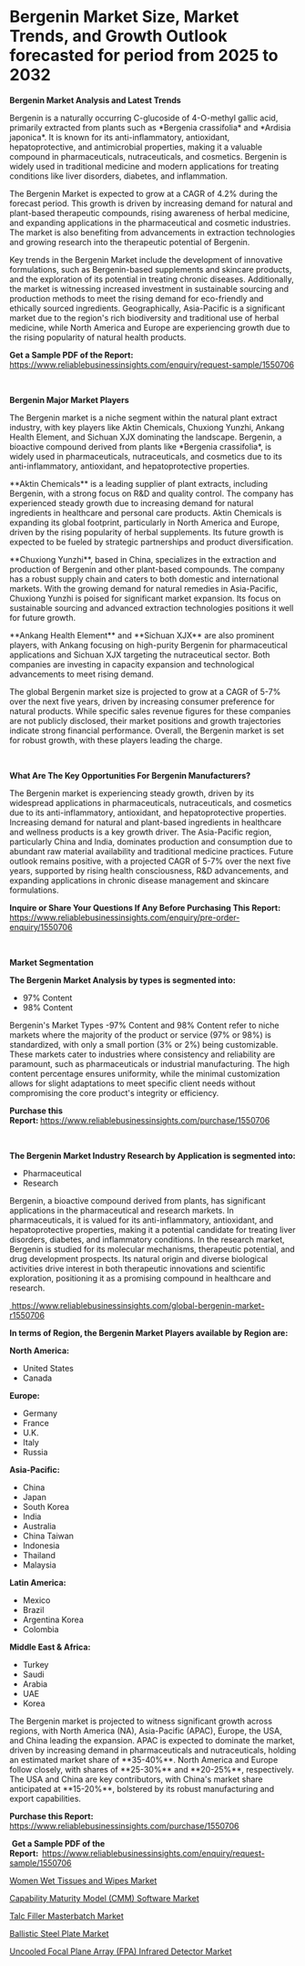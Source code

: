 <p><h1>Bergenin Market Size, Market Trends, and Growth Outlook forecasted for period from 2025 to 2032</h1></p><p><strong>Bergenin Market Analysis and Latest Trends</strong></p>
<p><p>Bergenin is a naturally occurring C-glucoside of 4-O-methyl gallic acid, primarily extracted from plants such as *Bergenia crassifolia* and *Ardisia japonica*. It is known for its anti-inflammatory, antioxidant, hepatoprotective, and antimicrobial properties, making it a valuable compound in pharmaceuticals, nutraceuticals, and cosmetics. Bergenin is widely used in traditional medicine and modern applications for treating conditions like liver disorders, diabetes, and inflammation.</p><p>The Bergenin Market is expected to grow at a CAGR of 4.2% during the forecast period. This growth is driven by increasing demand for natural and plant-based therapeutic compounds, rising awareness of herbal medicine, and expanding applications in the pharmaceutical and cosmetic industries. The market is also benefiting from advancements in extraction technologies and growing research into the therapeutic potential of Bergenin.</p><p>Key trends in the Bergenin Market include the development of innovative formulations, such as Bergenin-based supplements and skincare products, and the exploration of its potential in treating chronic diseases. Additionally, the market is witnessing increased investment in sustainable sourcing and production methods to meet the rising demand for eco-friendly and ethically sourced ingredients. Geographically, Asia-Pacific is a significant market due to the region's rich biodiversity and traditional use of herbal medicine, while North America and Europe are experiencing growth due to the rising popularity of natural health products.</p></p>
<p><strong>Get a Sample PDF of the Report:&nbsp;</strong> <a href="https://www.reliablebusinessinsights.com/enquiry/request-sample/1550706?utm_campaign=75&utm_medium=2&utm_source=Github&utm_content=ia&utm_term=25012025&utm_id=bergenin">https://www.reliablebusinessinsights.com/enquiry/request-sample/1550706</a></p>
<p>&nbsp;</p>
<p><strong>Bergenin Major Market Players</strong></p>
<p><p>The Bergenin market is a niche segment within the natural plant extract industry, with key players like Aktin Chemicals, Chuxiong Yunzhi, Ankang Health Element, and Sichuan XJX dominating the landscape. Bergenin, a bioactive compound derived from plants like *Bergenia crassifolia*, is widely used in pharmaceuticals, nutraceuticals, and cosmetics due to its anti-inflammatory, antioxidant, and hepatoprotective properties.</p><p>**Aktin Chemicals** is a leading supplier of plant extracts, including Bergenin, with a strong focus on R&D and quality control. The company has experienced steady growth due to increasing demand for natural ingredients in healthcare and personal care products. Aktin Chemicals is expanding its global footprint, particularly in North America and Europe, driven by the rising popularity of herbal supplements. Its future growth is expected to be fueled by strategic partnerships and product diversification.</p><p>**Chuxiong Yunzhi**, based in China, specializes in the extraction and production of Bergenin and other plant-based compounds. The company has a robust supply chain and caters to both domestic and international markets. With the growing demand for natural remedies in Asia-Pacific, Chuxiong Yunzhi is poised for significant market expansion. Its focus on sustainable sourcing and advanced extraction technologies positions it well for future growth.</p><p>**Ankang Health Element** and **Sichuan XJX** are also prominent players, with Ankang focusing on high-purity Bergenin for pharmaceutical applications and Sichuan XJX targeting the nutraceutical sector. Both companies are investing in capacity expansion and technological advancements to meet rising demand.</p><p>The global Bergenin market size is projected to grow at a CAGR of 5-7% over the next five years, driven by increasing consumer preference for natural products. While specific sales revenue figures for these companies are not publicly disclosed, their market positions and growth trajectories indicate strong financial performance. Overall, the Bergenin market is set for robust growth, with these players leading the charge.</p></p>
<p>&nbsp;</p>
<p><strong>What Are The Key Opportunities For Bergenin Manufacturers?</strong></p>
<p><p>The Bergenin market is experiencing steady growth, driven by its widespread applications in pharmaceuticals, nutraceuticals, and cosmetics due to its anti-inflammatory, antioxidant, and hepatoprotective properties. Increasing demand for natural and plant-based ingredients in healthcare and wellness products is a key growth driver. The Asia-Pacific region, particularly China and India, dominates production and consumption due to abundant raw material availability and traditional medicine practices. Future outlook remains positive, with a projected CAGR of 5-7% over the next five years, supported by rising health consciousness, R&D advancements, and expanding applications in chronic disease management and skincare formulations.</p></p>
<p><strong>Inquire or Share Your Questions If Any Before Purchasing This Report:</strong> <a href="https://www.reliablebusinessinsights.com/enquiry/pre-order-enquiry/1550706?utm_campaign=75&utm_medium=2&utm_source=Github&utm_content=ia&utm_term=25012025&utm_id=bergenin">https://www.reliablebusinessinsights.com/enquiry/pre-order-enquiry/1550706</a></p>
<p>&nbsp;</p>
<p><strong>Market Segmentation</strong></p>
<p><strong>The Bergenin Market Analysis by types is segmented into:</strong></p>
<p><ul><li>97% Content</li><li>98% Content</li></ul></p>
<p><p>Bergenin's Market Types -97% Content and 98% Content refer to niche markets where the majority of the product or service (97% or 98%) is standardized, with only a small portion (3% or 2%) being customizable. These markets cater to industries where consistency and reliability are paramount, such as pharmaceuticals or industrial manufacturing. The high content percentage ensures uniformity, while the minimal customization allows for slight adaptations to meet specific client needs without compromising the core product's integrity or efficiency.</p></p>
<p><strong>Purchase this Report:&nbsp;</strong><a href="https://www.reliablebusinessinsights.com/purchase/1550706?utm_campaign=75&utm_medium=2&utm_source=Github&utm_content=ia&utm_term=25012025&utm_id=bergenin">https://www.reliablebusinessinsights.com/purchase/1550706</a></p>
<p>&nbsp;</p>
<p><strong>The Bergenin Market Industry Research by Application is segmented into:</strong></p>
<p><ul><li>Pharmaceutical</li><li>Research</li></ul></p>
<p><p>Bergenin, a bioactive compound derived from plants, has significant applications in the pharmaceutical and research markets. In pharmaceuticals, it is valued for its anti-inflammatory, antioxidant, and hepatoprotective properties, making it a potential candidate for treating liver disorders, diabetes, and inflammatory conditions. In the research market, Bergenin is studied for its molecular mechanisms, therapeutic potential, and drug development prospects. Its natural origin and diverse biological activities drive interest in both therapeutic innovations and scientific exploration, positioning it as a promising compound in healthcare and research.</p></p>
<p><a href="https://www.reliablebusinessinsights.com/global-bergenin-market-r1550706?utm_campaign=75&utm_medium=2&utm_source=Github&utm_content=ia&utm_term=25012025&utm_id=bergenin">&nbsp;https://www.reliablebusinessinsights.com/global-bergenin-market-r1550706</a></p>
<p><strong>In terms of Region, the Bergenin Market Players available by Region are:</strong></p>
<p>
    <p> <strong> North America: </strong>
        <ul>
            <li>United States</li>
            <li>Canada</li>
        </ul>
        </p> 
    <p> <strong> Europe: </strong>
        <ul>
            <li>Germany</li>
            <li>France</li>
            <li>U.K.</li>
            <li>Italy</li>
            <li>Russia</li>
        </ul>
        </p> 
    <p> <strong> Asia-Pacific: </strong>
        <ul>
            <li>China</li>
            <li>Japan</li>
            <li>South Korea</li>
            <li>India</li>
            <li>Australia</li>
            <li>China Taiwan</li>
            <li>Indonesia</li>
            <li>Thailand</li>
            <li>Malaysia</li>
        </ul>
        </p> 
    <p> <strong> Latin America: </strong>
        <ul>
            <li>Mexico</li>
            <li>Brazil</li>
            <li>Argentina Korea</li>
            <li>Colombia</li>
        </ul>
        </p> 
    <p> <strong> Middle East & Africa: </strong>
        <ul>
            <li>Turkey</li>
            <li>Saudi</li>
            <li>Arabia</li>
            <li>UAE</li>
            <li>Korea</li>
        </ul>
    </p>
    </p>
<p><p>The Bergenin market is projected to witness significant growth across regions, with North America (NA), Asia-Pacific (APAC), Europe, the USA, and China leading the expansion. APAC is expected to dominate the market, driven by increasing demand in pharmaceuticals and nutraceuticals, holding an estimated market share of **35-40%**. North America and Europe follow closely, with shares of **25-30%** and **20-25%**, respectively. The USA and China are key contributors, with China's market share anticipated at **15-20%**, bolstered by its robust manufacturing and export capabilities.</p></p>
<p><strong>Purchase this Report: </strong><a href="https://www.reliablebusinessinsights.com/purchase/1550706?utm_campaign=75&utm_medium=2&utm_source=Github&utm_content=ia&utm_term=25012025&utm_id=bergenin">https://www.reliablebusinessinsights.com/purchase/1550706</a></p>
<p>&nbsp;<strong>Get a Sample PDF of the Report:&nbsp;&nbsp;</strong><a href="https://www.reliablebusinessinsights.com/enquiry/request-sample/1550706?utm_campaign=75&utm_medium=2&utm_source=Github&utm_content=ia&utm_term=25012025&utm_id=bergenin">https://www.reliablebusinessinsights.com/enquiry/request-sample/1550706</a></p>
<p><strong></strong></p>
<p><p><a href="https://www.linkedin.com/pulse/insights-women-wet-tissues-wipes-market-from-2025-2032-gbkle?utm_campaign=75&utm_medium=2&utm_source=Github&utm_content=ia&utm_term=25012025&utm_id=bergenin">Women Wet Tissues and Wipes Market</a></p><p><a href="https://www.linkedin.com/pulse/capability-maturity-model-cmm-software-market-from-20252032-kxvac?utm_campaign=75&utm_medium=2&utm_source=Github&utm_content=ia&utm_term=25012025&utm_id=bergenin">Capability Maturity Model (CMM) Software Market</a></p><p><a href="https://github.com/semiensamuel72378/Market-Research-Report-List-1/blob/main/talc-filler-masterbatch-market.md?utm_campaign=75&utm_medium=2&utm_source=Github&utm_content=ia&utm_term=25012025&utm_id=bergenin">Talc Filler Masterbatch Market</a></p><p><a href="https://github.com/locarol73/Market-Research-Report-List-1/blob/main/ballistic-steel-plate-market.md?utm_campaign=75&utm_medium=2&utm_source=Github&utm_content=ia&utm_term=25012025&utm_id=bergenin">Ballistic Steel Plate Market</a></p><p><a href="https://www.linkedin.com/pulse/detailed-examination-uncooled-focal-plane-array-fpa-infrared-s1amc?utm_campaign=75&utm_medium=2&utm_source=Github&utm_content=ia&utm_term=25012025&utm_id=bergenin">Uncooled Focal Plane Array (FPA) Infrared Detector Market</a></p></p>